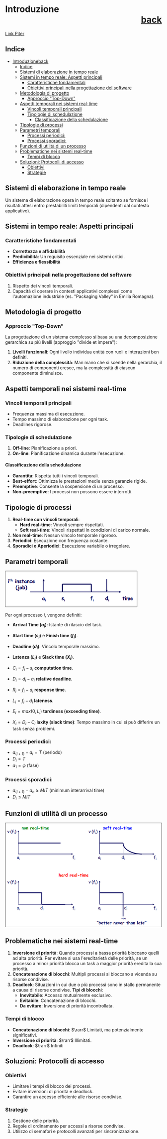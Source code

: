 # Introduzione<div style="text-align: right">[back](./SistemiRealTime.md)</div>
[Link Piter](https://liveunibo-my.sharepoint.com/:o:/r/personal/pietro_focaccia_studio_unibo_it/_layouts/15/Doc.aspx?sourcedoc=%7BD195ED30-F39F-489F-8CD5-2DEA70483705%7D&file=SOM&action=edit&mobileredirect=true&wdorigin=Sharepoint&RootFolder=%2Fpersonal%2Fpietro_focaccia_studio_unibo_it%2FDocuments%2FSOM&d=wd195ed30f39f489f8cd52dea70483705&e=5%3Afa3c89b441c04712b7ed303d1b15acda&sharingv2=true&fromShare=true&at=9&CID=590ccd21-1d7c-4a1a-b106-5cff1daeaf26)


## Indice

- [Introduzioneback](#introduzioneback)
  - [Indice](#indice)
  - [Sistemi di elaborazione in tempo reale](#sistemi-di-elaborazione-in-tempo-reale)
  - [Sistemi in tempo reale: Aspetti principali](#sistemi-in-tempo-reale-aspetti-principali)
    - [Caratteristiche fondamentali](#caratteristiche-fondamentali)
    - [Obiettivi principali nella progettazione del software](#obiettivi-principali-nella-progettazione-del-software)
  - [Metodologia di progetto](#metodologia-di-progetto)
    - [Approccio "Top-Down"](#approccio-top-down)
  - [Aspetti temporali nei sistemi real-time](#aspetti-temporali-nei-sistemi-real-time)
    - [Vincoli temporali principali](#vincoli-temporali-principali)
    - [Tipologie di schedulazione](#tipologie-di-schedulazione)
      - [Classificazione della schedulazione](#classificazione-della-schedulazione)
  - [Tipologie di processi](#tipologie-di-processi)
  - [Parametri temporali](#parametri-temporali)
    - [Processi periodici:](#processi-periodici)
    - [Processi sporadici:](#processi-sporadici)
  - [Funzioni di utilità di un processo](#funzioni-di-utilità-di-un-processo)
  - [Problematiche nei sistemi real-time](#problematiche-nei-sistemi-real-time)
    - [Tempi di blocco](#tempi-di-blocco)
  - [Soluzioni: Protocolli di accesso](#soluzioni-protocolli-di-accesso)
    - [Obiettivi](#obiettivi)
    - [Strategie](#strategie)

## Sistemi di elaborazione in tempo reale

Un sistema di elaborazione opera in tempo reale soltanto se fornisce i risultati attesi entro prestabiliti limiti temporali (dipendenti dal contesto applicativo).

## Sistemi in tempo reale: Aspetti principali

### Caratteristiche fondamentali

- **Correttezza e affidabilità**
- **Predicibilità**: Un requisito essenziale nei sistemi critici.
- **Efficienza e flessibilità**

### Obiettivi principali nella progettazione del software

1. Rispetto dei vincoli temporali.
2. Capacità di operare in contesti applicativi complessi come l'automazione industriale (es. "Packaging Valley" in Emilia Romagna).

## Metodologia di progetto

### Approccio "Top-Down"

La progettazione di un sistema complesso si basa su una decomposizione gerarchica su più livelli (approggio "divide et impera"):

1. **Livelli funzionali**: Ogni livello individua entità con ruoli e interazioni ben definiti.
2. **Riduzione della complessità**: Man mano che si scende nella gerarchia, il numero di componenti cresce, ma la complessità di ciascun componente diminuisce.

## Aspetti temporali nei sistemi real-time

### Vincoli temporali principali

- Frequenza massima di esecuzione.
- Tempo massimo di elaborazione per ogni task.
- Deadlines rigorose.

### Tipologie di schedulazione

1. **Off-line**: Pianificazione a priori.
2. **On-line**: Pianificazione dinamica durante l'esecuzione.

#### Classificazione della schedulazione

- **Garantita**: Rispetta tutti i vincoli temporali.
- **Best-effort**: Ottimizza le prestazioni medie senza garanzie rigide.
- **Preemptive**: Consente la sospensione di un processo.
- **Non-preemptive**: I processi non possono essere interrotti.

## Tipologie di processi

1. **Real-time con vincoli temporali**:
   - **Hard real-time**: Vincoli sempre rispettati.
   - **Soft real-time**: Vincoli rispettati in condizioni di carico normale.
2. **Non real-time**: Nessun vincolo temporale rigoroso.
3. **Periodici**: Esecuzione con frequenza costante.
4. **Sporadici o Aperiodici**: Esecuzione variabile o irregolare.

## Parametri temporali

![alt text](image.png)

Per ogni processo $i$, vengono definiti:

- **Arrival Time ($a_i$)**: Istante di rilascio del task.
- **Start time ($s_i$)** e **Finish time ($f_i$)**.
- **Deadline ($d_i$)**: Vincolo temporale massimo.
- **Latenza ($L_i$)** e **Slack time ($X_i$)**.

- $C_i = f_i - s_i$ **computation time**.
- $D_i = d_i - a_i$ **relative deadline**.
- $R_i = f_i - a_i$ **response time**.
- $L_i = f_i - d_i$ **lateness**.
- $E_i = max(0, L_i)$ **tardiness (exceeding time)**.
- $X_i = D_i - C_i$ **laxity (slack time)**: Tempo massimo in cui si può differire un task senza problemi.

### Processi periodici: 
- $a_(i+1) - a_i = T$ (periodo)
- $D_i = T$
- $a_1 = \varphi$ (fase)
  
### Processi sporadici:
- $a_(i+1) - a_o \geq MIT$ (minimum interarrival time)
- $D_i \leq MIT$

## Funzioni di utilità di un processo

![alt text](image-1.png)

## Problematiche nei sistemi real-time

1. **Inversione di priorità**: Quando processi a bassa priorità bloccano quelli ad alta priorità.
    Per evitare si usa l'ereditarietà delle priorità, se un processo a minor priorità blocca un task a maggior priorità eredita la sua priorità.
2. **Concatenazione di blocchi**: Multipli processi si bloccano a vicenda su risorse condivise.
3. **Deadlock**: Situazioni in cui due o più processi sono in stallo permanente a causa di risorse condivise.
    **Tipi di blocchi**:
    - **Inevitabile**: Accesso mutualmente esclusivo.
    - **Evitabile**: Concatenazione di blocchi.
    - **Da evitare**: Inversione di priorità incontrollata.

### Tempi di blocco

- **Concatenazione di blocchi**: $\rarr$ Limitati, ma potenzialmente significativi.
- **Inversione di priorità**: $\rarr$ Illimitati.
- **Deadlock**: $\rarr$ Infiniti

## Soluzioni: Protocolli di accesso

### Obiettivi

- Limitare i tempi di blocco dei processi.
- Evitare inversioni di priorità e deadlock.
- Garantire un accesso efficiente alle risorse condivise.

### Strategie

1. Gestione delle priorità.
2. Regole di ordinamento per accessi a risorse condivise.
3. Utilizzo di semafori e protocolli avanzati per sincronizzazione.

